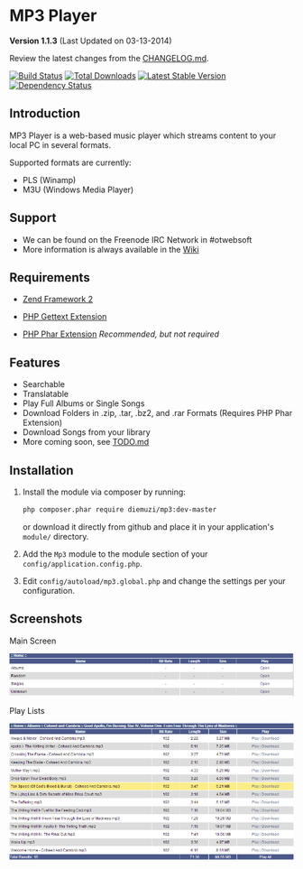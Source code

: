 MP3 Player
==========

**Version 1.1.3** (Last Updated on 03-13-2014)

Review the latest changes from the [CHANGELOG.md](CHANGELOG.md).

[![Build Status](https://travis-ci.org/diemuzi/mp3.png?branch=master)](https://travis-ci.org/diemuzi/mp3)
[![Total Downloads](https://poser.pugx.org/diemuzi/mp3/downloads.png)](https://packagist.org/packages/diemuzi/mp3)
[![Latest Stable Version](https://poser.pugx.org/diemuzi/mp3/v/stable.png)](https://packagist.org/packages/diemuzi/mp3)
[![Dependency Status](https://www.versioneye.com/user/projects/52e2d329ec1375da4b00001a/badge.png)](https://www.versioneye.com/user/projects/52e2d329ec1375da4b00001a)

Introduction
------------

MP3 Player is a web-based music player which streams content to your local PC in several formats.

Supported formats are currently:

  * PLS (Winamp)
  * M3U (Windows Media Player)

Support
-------

* We can be found on the Freenode IRC Network in #otwebsoft
* More information is always available in the [Wiki](../../wiki)

Requirements
------------

* [Zend Framework 2](https://github.com/zendframework/zf2)

* [PHP Gettext Extension](http://php.net/gettext)

* [PHP Phar Extension](http://php.net/phar) *Recommended, but not required*

Features
--------

* Searchable
* Translatable
* Play Full Albums or Single Songs
* Download Folders in .zip, .tar, .bz2, and .rar Formats (Requires PHP Phar Extension)
* Download Songs from your library
* More coming soon, see [TODO.md](TODO.md)

Installation
------------

1. Install the module via composer by running:

   ```sh
   php composer.phar require diemuzi/mp3:dev-master
   ```
   or download it directly from github and place it in your application's `module/` directory.
2. Add the `Mp3` module to the module section of your `config/application.config.php`.
3. Edit `config/autoload/mp3.global.php` and change the settings per your configuration.

Screenshots
-----------

Main Screen

![](docs/search.png)

Play Lists

![](docs/songs.png)
